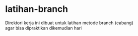 # latihan-branch
Direktori kerja ini dibuat untuk latihan metode branch (cabang)<br>
agar bisa dipraktikan dikemudian hari<br>
